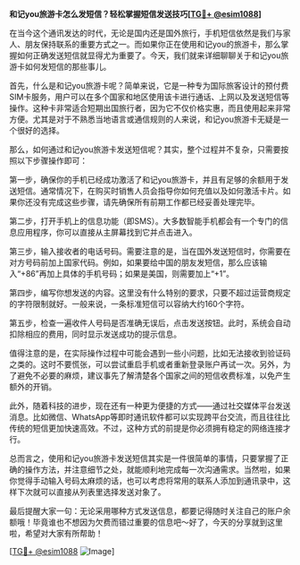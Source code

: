 **和记you旅游卡怎么发短信？轻松掌握短信发送技巧[[TG💪+ @esim1088](https://t.me/s/esim1088)]**

在当今这个通讯发达的时代，无论是国内还是国外旅行，手机短信依然是我们与家人、朋友保持联系的重要方式之一。而如果你正在使用和记you的旅游卡，那么掌握如何正确发送短信就显得尤为重要了。今天，我们就来详细聊聊关于和记you旅游卡如何发短信的那些事儿。

首先，什么是和记you旅游卡呢？简单来说，它是一种专为国际旅客设计的预付费SIM卡服务，用户可以在多个国家和地区使用该卡进行通话、上网以及发送短信等操作。这种卡非常适合短期出国旅行者，因为它不仅价格实惠，而且使用起来非常方便。尤其是对于不熟悉当地语言或通信规则的人来说，和记you旅游卡无疑是一个很好的选择。

那么，如何通过和记you旅游卡发送短信呢？其实，整个过程并不复杂，只需要按照以下步骤操作即可：

第一步，确保你的手机已经成功激活了和记you旅游卡，并且有足够的余额用于发送短信。通常情况下，在购买时销售人员会指导你如何充值以及如何激活卡片。如果你还没有完成这些步骤，请先确保所有前期工作都已经妥善处理完毕。

第二步，打开手机上的信息功能（即SMS）。大多数智能手机都会有一个专门的信息应用程序，你可以直接从主屏幕找到它并点击进入。

第三步，输入接收者的电话号码。需要注意的是，当在国外发送短信时，你需要在对方号码前加上国家代码。例如，如果要给中国的朋友发短信，那么应该输入“+86”再加上具体的手机号码；如果是美国，则需要加上“+1”。

第四步，编写你想发送的内容。这里没有什么特别的要求，只要不超过运营商规定的字符限制就好。一般来说，一条标准短信可以容纳大约160个字符。

第五步，检查一遍收件人号码是否准确无误后，点击发送按钮。此时，系统会自动扣除相应的费用，同时显示发送成功的提示信息。

值得注意的是，在实际操作过程中可能会遇到一些小问题，比如无法接收到验证码之类的。这时不要慌张，可以尝试重启手机或者重新登录账户再试一次。另外，为了避免不必要的麻烦，建议事先了解清楚各个国家之间的短信收费标准，以免产生额外的开销。

此外，随着科技的进步，现在还有一种更为便捷的方式——通过社交媒体平台发送消息。比如微信、WhatsApp等即时通讯软件都可以实现跨平台交流，而且往往比传统的短信更加快速高效。不过，这种方式的前提是你必须拥有稳定的网络连接才行。

总而言之，使用和记you旅游卡发送短信其实是一件很简单的事情，只要掌握了正确的操作方法，并注意细节之处，就能顺利地完成每一次沟通需求。当然啦，如果你觉得手动输入号码太麻烦的话，也可以考虑将常用的联系人添加到通讯录中，这样下次就可以直接从列表里选择发送对象了。

最后提醒大家一句：无论采用哪种方式发送信息，都要记得随时关注自己的账户余额哦！毕竟谁也不想因为欠费而错过重要的信息吧～好了，今天的分享就到这里啦，希望对大家有所帮助！

[[TG💪+ @esim1088](https://t.me/s/esim1088) ![Image](https://i.postimg.cc/4NQfJmqS/Snipaste-2025-05-13-00-14-12.png)]